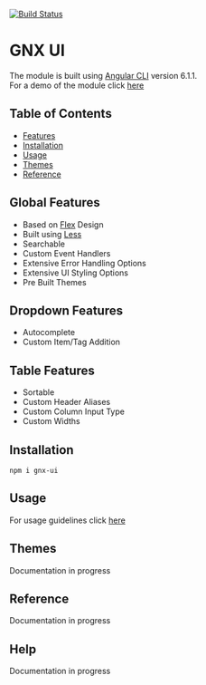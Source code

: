 [![Build Status](https://travis-ci.com/tosh99/NgStar.png?branch=master)](https://travis-ci.com/tosh99/GNX-UI)

# GNX UI 
The module is built using [Angular CLI](https://github.com/angular/angular-cli) version 6.1.1.
<br>For a demo of the module click [here](https://tosh99.github.io/NgStar/)

## Table of Contents
* [Features](##Features)
* [Installation](##Help)
* [Usage](##Help)
* [Themes](#themes)
* [Reference](#help)

## Global Features
* Based on [Flex](https://www.w3schools.com/css/css3_flexbox.asp) Design
* Built using [Less](http://lesscss.org/)
* Searchable
* Custom Event Handlers
* Extensive Error Handling Options
* Extensive UI Styling Options
* Pre Built Themes

## Dropdown Features
* Autocomplete
* Custom Item/Tag Addition
   
## Table Features
* Sortable
* Custom Header Aliases
* Custom Column Input Type
* Custom Widths 

## Installation
`npm i gnx-ui`

## Usage
For usage guidelines click [here](https://tosh99.github.io/NgStar/)


## Themes
Documentation in progress

## Reference
Documentation in progress

## Help
Documentation in progress
